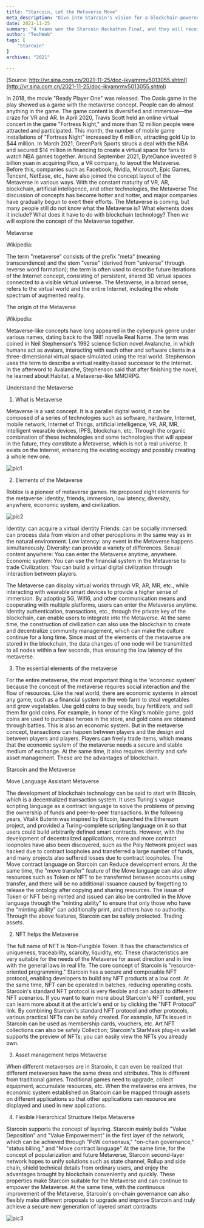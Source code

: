 ```yaml
---
title: "Starcoin, Let the Metaverse Move"
meta_description: "Dive into Starcoin's vision for a blockchain-powered metaverse using the Move programming language."
date: 2021-11-25
summary: "4 teams won the Starcoin Hackathon Final, and they will receive comprehensive resource support from the Starcoin ecosystem."
author: "TechWeb"
tags: [
    "Starcoin"
]
archives: "2021"

---
```


[Source: http://vr.sina.com.cn/2021-11-25/doc-ikyamrmy5013055.shtml](http://vr.sina.com.cn/2021-11-25/doc-ikyamrmy5013055.shtml)

In 2018, the movie "Ready Player One" was released. The Oasis game in the play showed us a game with the metaverse concept. People can do almost anything in the game. The game content is diversified and immersive—the craze for VR and AR. In April 2020, Travis Scott held an online virtual concert in the game "Fortress Night," and more than 12 million people were attracted and participated. This month, the number of mobile game installations of "Fortress Night" increased by 6 million, attracting gold Up to $44 million. In March 2021, GreenPark Sports struck a deal with the NBA and secured $14 million in financing to create a virtual space for fans to watch NBA games together. Around September 2021, ByteDance invested 9 billion yuan in acquiring Pico, a VR company, to layout the Metaverse. Before this, companies such as Facebook, Nvidia, Microsoft, Epic Games, Tencent, NetEase, etc., have also joined the concept layout of the Metaverse in various ways. With the constant maturity of VR, AR, blockchain, artificial intelligence, and other technologies, the Metaverse The discussion of concepts has become hotter and hotter, and major companies have gradually begun to exert their efforts. The Metaverse is coming, but many people still do not know what the Metaverse is? What elements does it include? What does it have to do with blockchain technology? Then we will explore the concept of the Metaverse together.

Metaverse

Wikipedia:

The term "metaverse" consists of the prefix "meta" (meaning transcendence) and the stem "verse" (derived from "universe" through reverse word formation); the term is often used to describe future iterations of the Internet concept, consisting of persistent, shared 3D virtual spaces connected to a visible virtual universe. The Metaverse, in a broad sense, refers to the virtual world and the entire Internet, including the whole spectrum of augmented reality.

The origin of the Metaverse

Wikipedia:

Metaverse-like concepts have long appeared in the cyberpunk genre under various names, dating back to the 1981 novella Real Name. The term was coined in Neil Stephenson's 1992 science fiction novel Avalanche, in which humans act as avatars, interacting with each other and software clients in a three-dimensional virtual space simulated using the real world. Stephenson uses the term to describe a virtual reality-based successor to the Internet. In the afterword to Avalanche, Stephenson said that after finishing the novel, he learned about Habitat, a Metaverse-like MMORPG.

Understand the Metaverse

1. What is Metaverse

Metaverse is a vast concept. It is a parallel digital world; it can be composed of a series of technologies such as software, hardware, Internet, mobile network, Internet of Things, artificial intelligence, VR, AR, MR, intelligent wearable devices, IPFS, blockchain, etc. Through the organic combination of these technologies and some technologies that will appear in the future, they constitute a Metaverse, which is not a real universe. It exists on the Internet, enhancing the existing ecology and possibly creating a whole new one.

![pic1](/images/new/news/bdcb-b9b1f63d395945bedce54042c346bb02.jpeg)

2. Elements of the Metaverse

Roblox is a pioneer of metaverse games. He proposed eight elements for the metaverse: identity, friends, immersion, low latency, diversity, anywhere, economic system, and civilization.

![pic2](/images/new/news/8183-e8b57c3f114f6827eb823a27041128da.jpeg)

Identity: can acquire a virtual identity Friends: can be socially immersed: can process data from vision and other perceptions in the same way as in the natural environment. Low latency: any event in the Metaverse happens simultaneously. Diversity: can provide a variety of differences. Sexual content anywhere: You can enter the Metaverse anytime, anywhere. Economic system: You can use the financial system in the Metaverse to trade Civilization: You can build a virtual digital civilization through interaction between players.

The Metaverse can display virtual worlds through VR, AR, MR, etc., while interacting with wearable smart devices to provide a higher sense of immersion. By adopting 5G, Wifi6, and other communication means and cooperating with multiple platforms, users can enter the Metaverse anytime. Identity authentication, transactions, etc., through the private key of the blockchain, can enable users to integrate into the Metaverse. At the same time, the construction of civilization can also use the blockchain to create and decentralize community management, which can make the culture continue for a long time. Since most of the elements of the metaverse are stored in the blockchain, the data changes of one node will be transmitted to all nodes within a few seconds, thus ensuring the low latency of the metaverse.

3. The essential elements of the metaverse

For the entire metaverse, the most important thing is the 'economic system' because the concept of the metaverse requires social interaction and the flow of resources. Like the real world, there are economic systems in almost any game, such as a financial system in the web farm to steal vegetables and grow vegetables. Use gold coins to buy seeds, buy fertilizers, and sell them for gold coins. For example, in honor of the King's mobile game, gold coins are used to purchase heroes in the store, and gold coins are obtained through battles. This is also an economic system. But in the metaverse concept, transactions can happen between players and the design and between players and players. Players can freely trade items, which means that the economic system of the metaverse needs a secure and stable medium of exchange. At the same time, it also requires identity and safe asset management. These are the advantages of blockchain.

Starcoin and the Metaverse

Move Language Assistant Metaverse

The development of blockchain technology can be said to start with Bitcoin, which is a decentralized transaction system. It uses Turing's vague scripting language as a contract language to solve the problems of proving the ownership of funds and peer-to-peer transactions. In the following years, Vitalik Buterin was inspired by Bitcoin, launched the Ethereum project, and provided a Turing-complete scripting language on it so that users could build arbitrarily defined smart contracts. However, with the development of decentralized applications, more and more contract loopholes have also been discovered, such as the Poly Network project was hacked due to contract loopholes and transferred a large number of funds, and many projects also suffered losses due to contract loopholes. The Move contract language on Starcoin can Reduce development errors. At the same time, the "move transfer" feature of the Move language can also allow resources such as Token or NFT to be transferred between accounts using transfer, and there will be no additional issuance caused by forgetting to release the ontology after copying and sharing resources. The issue of Token or NFT being minted and issued can also be controlled in the Move language through the "minting ability" to ensure that only those who have the "minting ability" can additionally print, and others have no authority. Through the above features, Starcoin can be safely protected. Trading assets.

2. NFT helps the Metaverse

The full name of NFT is Non-Fungible Token. It has the characteristics of uniqueness, traceability, scarcity, liquidity, etc. These characteristics are very suitable for the needs of the Metaverse for asset direction and in line with the general laws in real life. The core concept of Starcoin is "resource-oriented programming." Starcoin has a secure and composable NFT protocol, enabling developers to build any NFT products at a low cost. At the same time, NFT can be operated in batches, reducing operating costs. Starcoin's standard NFT protocol is very flexible and can adapt to different NFT scenarios. If you want to learn more about Starcoin's NFT content, you can learn more about it at the article's end or by clicking the "NFT Protocol" link.
By combining Starcoin's standard NFT protocol and other protocols, various practical NFTs can be safely created. For example, NFTs issued in Starcoin can be used as membership cards, vouchers, etc. Art NFT collections can also be safely Collection; Starcoin's StarMask plug-in wallet supports the preview of NFTs; you can easily view the NFTs you already own.

3. Asset management helps Metaverse

When different metaverses are in Starcoin, it can even be realized that different metaverses have the same dress and attributes. This is different from traditional games. Traditional games need to upgrade, collect equipment, accumulate resources, etc. When the metaverse era arrives, the economic system established on Starcoin can be mapped through assets on different applications so that other applications can resource are displayed and used in new applications.

4. Flexible Hierarchical Structure Helps Metaverse

Starcoin supports the concept of layering. Starcoin mainly builds "Value Deposition" and "Value Empowerment" in the first layer of the network, which can be achieved through "PoW consensus," "on-chain governance," "status billing," and "Move contract language" At the same time, for the concept of popularization and future Metaverse, Starcoin second-layer network hopes to unify solutions such as state channel, Rollup and side chain, shield technical details from ordinary users, and enjoy the advantages brought by blockchain conveniently and quickly. These properties make Starcoin suitable for the Metaverse and can continue to empower the Metaverse. At the same time, with the continuous improvement of the Metaverse, Starcoin's on-chain governance can also flexibly make different proposals to upgrade and improve Starcoin and truly achieve a secure new generation of layered smart contracts

![pic3](/images/new/news/a34a-a2467afaf3924b4c715090d5336cee52.jpeg)
